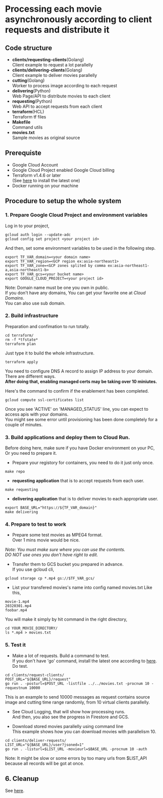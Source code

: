 # Processing each movie asynchronously according to client requests and distribute it


## Code structure
- **clients/requesting-clients**(Golang)  
Client example to request a lot parallelly
- **clients/delivering-clients**(Golang)  
Client example to deliver movies parallelly
- **cutting**(Golang)  
Worker to process image according to each request
- **delivering**(Python)  
Web Page/API to distribute movies to each client
- **requesting**(Python)  
Web API to accept requests from each client
- **terraform**(HCL)  
Terraform tf files
- **Makefile**  
Command utils
- **movies.txt**  
Sample movies as original source

## Prerequiste
- Google Cloud Account
- Google Cloud Project enabled Google Cloud billing
- Terraform v1.4.6 or later  
(See [here](https://developer.hashicorp.com/terraform/downloads) to install the latest one)
- Docker running on your machine

## Procedure to setup the whole system
### 1. Prepare Google Cloud Project and environment variables
Log in to your project,
```
gcloud auth login --update-adc
gcloud config set project <your project id>
```
And then, set some environment variables to be used in the following step.
```
export TF_VAR_domain=<your domain name>
export TF_VAR_region=<GCP region ex:asia-northeast1>
export TF_VAR_zone=<GCP zones splited by comma ex:asia-northeast1-a,asia-northeast1-b>
export TF_VAR_gcs=<your bucket name>
export GOOGLE_CLOUD_PROJECT=<your project id>
```
Note: Domain name must be one you own in public.  
If you don't have any domains, You can get your favorite one at *Cloud Domains*.  
You can also use sub domain.

### 2. Build infrastructure
Preparation and confimation to run totally.
```
cd terraform/
rm -f *tfstate*
terraform plan
```
Just type it to build the whole infrastructure.
```
terraform apply
```

You need to configure DNS A record to assign IP address to your domain.  
There are different ways.  
**After doing that, enabling managed certs may be taking over 10 miniutes.**

Here's the command to confirm if the enablement has been completed.
```
gcloud compute ssl-certificates list
```
Once you see 'ACTIVE' on 'MANAGED_STATUS' line, you can expect to access apis with your domains.  
You might see some error until provisioning has been done completely for a couple of minutes.

### 3. Build applications and deploy them to Cloud Run.  
Before doing here, make sure if you have Docker environment on your PC, Or you need to prepare it.

- Prepare your registory for containers, you need to do it just only once.
```
make repo
```

- **requesting application** that is to accept requests from each user.
```
make requesting
```
- **delivering application** that is to deliver movies to each appropriate user.
```
export BASE_URL="https://${TF_VAR_domain}"
make delivering
```

### 4. Prepare to test to work
- Prepare some test movies as MPEG4 format.  
Over 1 mins movie would be nice.  

*Note: You must make sure where you can use the contents.*  
*DO NOT use ones you don't have right to edit.*

- Transfer them to GCS bucket you prepared in advance.   
If you use gcloud cli,
```
gcloud storage cp *.mp4 gs://$TF_VAR_gcs/
```

- List your transfered movies's name into config named movies.txt
Like this,
```
movie-1.mp4
20320301.mp4
foobar.mp4
```
You will make it simply by hit command in the right directory,
```
cd YOUR_MOVIE_DIRECTORY/
ls *.mp4 > movies.txt
```

###  5. Test it
- Make a lot of requests.
Build a command to test.  
If you don't have 'go' command, install the latest one according to [here](https://go.dev/doc/install).
Do test.
```
cd clients/request-clients/
POST_URL="${BASE_URL}/request"
go run . -posturl=$POST_URL -listfile ../../movies.txt -procnum 10 -requestnum 10000
```
This is an example to send 10000 messages as request contains source image and cutting time range randomly, from 10 virtual clients parallelly.


- See Cloud Logging, that will show how processing runs.  
And then, you also see the progress in Firestore and GCS.

<!--
- Open the site url by your browser.  
Show the url to access as below,
```
echo ${BASE_URL}/user
```
Click some links to see movies.  
-->

- Download stored movies parallelly using command line  
This example shows how you can download movies with parallelism 10.  
```
cd clients/deliver-requests/
LIST_URL="${BASE_URL}/user?jsoned=1"
go run . -listurl=$LIST_URL -movieurl=$BASE_URL -procnum 10 -auth
```
Note: It might be slow or some errors by too many urls from $LIST_API because all records will be got at once.

## 6. Cleanup
See [here](https://cloud.google.com/resource-manager/docs/creating-managing-projects?shutting_down_projects&hl=ja#shutting_down_projects).

